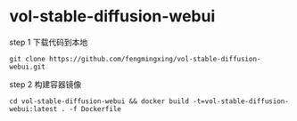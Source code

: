 # vol-stable-diffusion-webui

step 1 下载代码到本地

``` git clone https://github.com/fengmingxing/vol-stable-diffusion-webui.git ```

step 2 构建容器镜像

``` cd vol-stable-diffusion-webui && docker build -t=vol-stable-diffusion-webui:latest . -f Dockerfile ```
